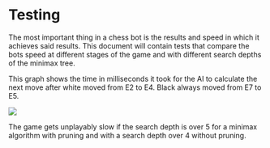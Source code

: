 # Testing

The most important thing in a chess bot is the results and speed in which it achieves said results. This document will contain tests that compare the bots speed at different stages of the game and with different search depths of the minimax tree. 

This graph shows the time in milliseconds it took for the AI to calculate the next move after white moved from E2 to E4. Black always moved from E7 to E5.

<img src="https://raw.githubusercontent.com/wood101/ChessAITiraLab/master/dokumentaatio/Graphs/Pruning.png">

The game gets unplayably slow if the search depth is over 5 for a minimax algorithm with pruning and with a search depth over 4 without pruning.